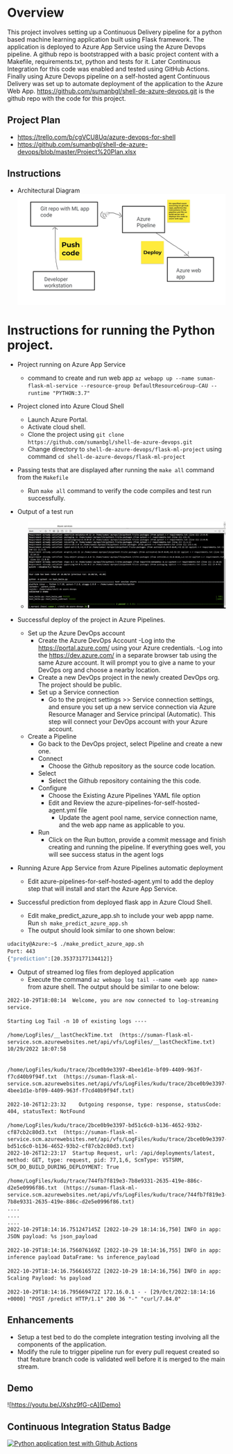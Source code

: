 # Overview

This project involves setting up a Continuous Delivery pipeline for a python based machine learning application built
using Flask framework. The application is deployed to Azure App Service using the Azure Devops pipeline.
A github repo is bootstrapped with a basic project content with a Makefile, requirements.txt, python and tests for it.
Later Continuous Integration for this code was enabled and tested using GitHub Actions. Finally using Azure Devops pipeline
on a self-hosted agent Continuous Delivery was set up to automate deployment of the application to the Azure Web App.
https://github.com/sumanbgl/shell-de-azure-devops.git is the github repo with the code for this project.

## Project Plan

* https://trello.com/b/cgVCU8Uq/azure-devops-for-shell
* https://github.com/sumanbgl/shell-de-azure-devops/blob/master/Project%20Plan.xlsx

## Instructions

* Architectural Diagram 
![architecture diagram](https://github.com/sumanbgl/shell-de-azure-devops/blob/master/screenshots/06_arch_diagram.JPG)

# Instructions for running the Python project.  

* Project running on Azure App Service
  * command to create and run web app
     `az webapp up --name suman-flask-ml-service --resource-group DefaultResourceGroup-CAU --runtime "PYTHON:3.7"`

* Project cloned into Azure Cloud Shell
  * Launch Azure Portal.
  * Activate cloud shell.
  * Clone the project using `git clone https://github.com/sumanbgl/shell-de-azure-devops.git`
  * Change directory to `shell-de-azure-devops/flask-ml-project` using command `cd shell-de-azure-devops/flask-ml-project`

* Passing tests that are displayed after running the `make all` command from the `Makefile`
  * Run `make all` command to verify the code compiles and test run successfully.

* Output of a test run
  * ![test run output](https://github.com/sumanbgl/shell-de-azure-devops/blob/master/screenshots/02_make_all_output.JPG)

* Successful deploy of the project in Azure Pipelines. 
  * Set up the Azure DevOps account
    * Create the Azure DevOps Account
      -Log into the https://portal.azure.com/ using your Azure credentials.
      -Log into the https://dev.azure.com/ in a separate browser tab using the same Azure account. It will prompt you to give a name to your DevOps org and choose a nearby location.
    * Create a new DevOps project in the newly created DevOps org. The project should be public.
    * Set up a Service connection
      - Go to the project settings >> Service connection settings, and ensure you set up a new service connection via Azure Resource Manager and Service principal (Automatic). This step will connect your DevOps account with your Azure account.
  * Create a Pipeline
    * Go back to the DevOps project, select Pipeline and create a new one.
    * Connect
      * Choose the Github repository as the source code location.
    * Select
      * Select the Github repository containing the this code.
    * Configure
      * Choose the Existing Azure Pipelines YAML file option
      * Edit and Review the azure-pipelines-for-self-hosted-agent.yml file
        * Update the agent pool name, service connection name, and the web app name as applicable to you.
    * Run
      * Click on the Run button, provide a commit message and finish creating and running the pipeline. If everything goes well, you will see success status in the agent logs

* Running Azure App Service from Azure Pipelines automatic deployment
  * Edit azure-pipelines-for-self-hosted-agent.yml to add the deploy step that will install and start the Azure App Service.

* Successful prediction from deployed flask app in Azure Cloud Shell. 
  * Edit make_predict_azure_app.sh to include your web appp name. Run `sh make_predict_azure_app.sh`
  * The output should look similar to one shown below:

```bash
udacity@Azure:~$ ./make_predict_azure_app.sh
Port: 443
{"prediction":[20.35373177134412]}
```

* Output of streamed log files from deployed application
  * Execute the command `az webapp log tail --name <web app name>` from azure shell. The output should be similar to one below:
```
2022-10-29T18:08:14  Welcome, you are now connected to log-streaming service.

Starting Log Tail -n 10 of existing logs ----

/home/LogFiles/__lastCheckTime.txt  (https://suman-flask-ml-service.scm.azurewebsites.net/api/vfs/LogFiles/__lastCheckTime.txt)
10/29/2022 18:07:58


/home/LogFiles/kudu/trace/2bce0b9e3397-4bee1d1e-bf09-4409-963f-f7cd40b9f94f.txt  (https://suman-flask-ml-service.scm.azurewebsites.net/api/vfs/LogFiles/kudu/trace/2bce0b9e3397-4bee1d1e-bf09-4409-963f-f7cd40b9f94f.txt)

2022-10-26T12:23:32    Outgoing response, type: response, statusCode: 404, statusText: NotFound

/home/LogFiles/kudu/trace/2bce0b9e3397-bd51c6c0-b136-4652-93b2-cf87cb2c80d3.txt  (https://suman-flask-ml-service.scm.azurewebsites.net/api/vfs/LogFiles/kudu/trace/2bce0b9e3397-bd51c6c0-b136-4652-93b2-cf87cb2c80d3.txt)
2022-10-26T12:23:17  Startup Request, url: /api/deployments/latest, method: GET, type: request, pid: 77,1,6, ScmType: VSTSRM, SCM_DO_BUILD_DURING_DEPLOYMENT: True

/home/LogFiles/kudu/trace/744fb7f819e3-7b8e9331-2635-419e-886c-d2e5e0996f86.txt  (https://suman-flask-ml-service.scm.azurewebsites.net/api/vfs/LogFiles/kudu/trace/744fb7f819e3-7b8e9331-2635-419e-886c-d2e5e0996f86.txt)
....
....
....
2022-10-29T18:14:16.751247145Z [2022-10-29 18:14:16,750] INFO in app: JSON payload: %s json_payload

2022-10-29T18:14:16.756076169Z [2022-10-29 18:14:16,755] INFO in app: inference payload DataFrame: %s inference_payload

2022-10-29T18:14:16.756616572Z [2022-10-29 18:14:16,756] INFO in app: Scaling Payload: %s payload

2022-10-29T18:14:16.795669472Z 172.16.0.1 - - [29/Oct/2022:18:14:16 +0000] "POST /predict HTTP/1.1" 200 36 "-" "curl/7.84.0"
```

> 

## Enhancements

  - Setup a test bed to do the complete integration testing involving all the components of the application.
  - Modify the rule to trigger pipeline run for every pull request created so that feature branch code is validated well
before it is merged to the main stream.

## Demo 
![https://youtu.be/JXshz9fG-cA](Demo)


## Continuous Integration Status Badge
[![Python application test with Github Actions](https://github.com/sumanbgl/shell-de-azure-devops/actions/workflows/pythonapp.yml/badge.svg?branch=master&event=push)](https://github.com/sumanbgl/shell-de-azure-devops/actions/workflows/pythonapp.yml)

